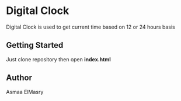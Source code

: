 # Digital Clock
Digital Clock is used to get current time based on 12 or 24 hours basis

## Getting Started
Just clone repository then open **index.html**

## Author
Asmaa ElMasry 
